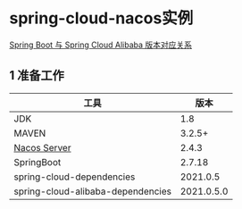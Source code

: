# spring-cloud-nacos实例

[Spring Boot 与 Spring Cloud Alibaba 版本对应关系](https://sca.aliyun.com/docs/2023/best-practice/spring-boot-to-spring-cloud/#spring-boot-%E4%B8%8E-spring-cloud-alibaba-%E7%89%88%E6%9C%AC%E5%AF%B9%E5%BA%94%E5%85%B3%E7%B3%BB)

## 1 准备工作
|工具|版本|
|---|---|
|JDK|1.8|
|MAVEN|3.2.5+|
|[Nacos Server](https://objects.githubusercontent.com/github-production-release-asset-2e65be/137451403/ca2ff3f9-5ce1-4c1f-974e-a156869e8bfd?X-Amz-Algorithm=AWS4-HMAC-SHA256&X-Amz-Credential=releaseassetproduction%2F20241128%2Fus-east-1%2Fs3%2Faws4_request&X-Amz-Date=20241128T011837Z&X-Amz-Expires=300&X-Amz-Signature=f376ba430efc8f7cb5a895fee8a2ea08abf143166610a672e4eed390b011eeb4&X-Amz-SignedHeaders=host&response-content-disposition=attachment%3B%20filename%3Dnacos-server-2.4.3.zip&response-content-type=application%2Foctet-stream)|2.4.3|
|SpringBoot|2.7.18|
|spring-cloud-dependencies|2021.0.5|
|spring-cloud-alibaba-dependencies|2021.0.5.0|


